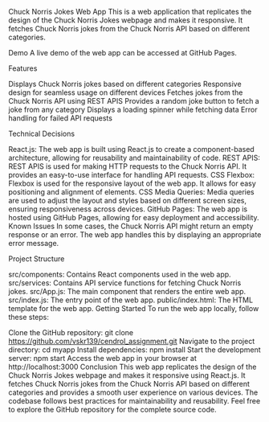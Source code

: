 Chuck Norris Jokes Web App
This is a web application that replicates the design of the Chuck Norris Jokes webpage and makes it responsive. It fetches Chuck Norris jokes from the Chuck Norris API based on different categories.

Demo
A live demo of the web app can be accessed at GitHub Pages.

Features

Displays Chuck Norris jokes based on different categories
Responsive design for seamless usage on different devices
Fetches jokes from the Chuck Norris API using REST APIS
Provides a random joke button to fetch a joke from any category
Displays a loading spinner while fetching data
Error handling for failed API requests

Technical Decisions

React.js: The web app is built using React.js to create a component-based architecture, allowing for reusability and maintainability of code.
REST APIS: REST APIS is used for making HTTP requests to the Chuck Norris API. It provides an easy-to-use interface for handling API requests.
CSS Flexbox: Flexbox is used for the responsive layout of the web app. It allows for easy positioning and alignment of elements.
CSS Media Queries: Media queries are used to adjust the layout and styles based on different screen sizes, ensuring responsiveness across devices.
GitHub Pages: The web app is hosted using GitHub Pages, allowing for easy deployment and accessibility.
Known Issues
In some cases, the Chuck Norris API might return an empty response or an error. The web app handles this by displaying an appropriate error message.

Project Structure

src/components: Contains React components used in the web app.
src/services: Contains API service functions for fetching Chuck Norris jokes.
src/App.js: The main component that renders the entire web app.
src/index.js: The entry point of the web app.
public/index.html: The HTML template for the web app.
Getting Started
To run the web app locally, follow these steps:

Clone the GitHub repository: git clone https://github.com/vskr139/cendrol_assignment.git
Navigate to the project directory: cd myapp
Install dependencies: npm install
Start the development server: npm start
Access the web app in your browser at http://localhost:3000
Conclusion
This web app replicates the design of the Chuck Norris Jokes webpage and makes it responsive using React.js. It fetches Chuck Norris jokes from the Chuck Norris API based on different categories and provides a smooth user experience on various devices. The codebase follows best practices for maintainability and reusability. Feel free to explore the GitHub repository for the complete source code.





